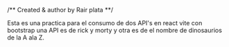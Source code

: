 /** Created & author by Rair plata **/

Esta es una practica para el consumo de dos API's en react vite con bootstrap
una API es de rick y morty y otra es de el nombre de dinosaurios de la A ala Z.
